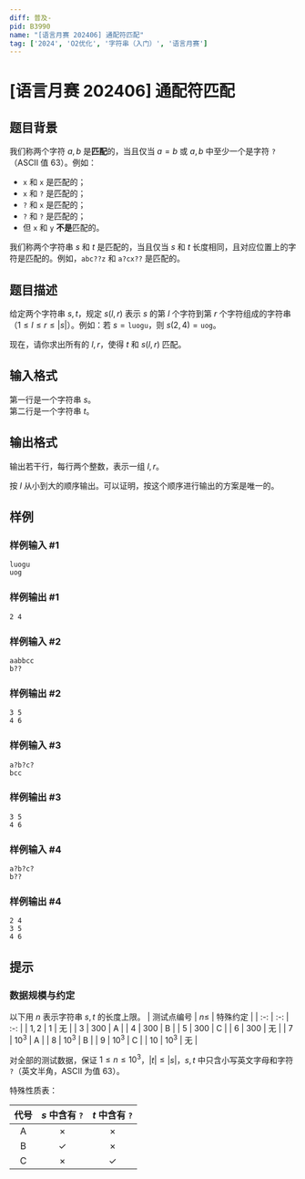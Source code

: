 ```yaml
---
diff: 普及-
pid: B3990
name: "[语言月赛 202406] 通配符匹配"
tag: ['2024', 'O2优化', '字符串（入门）', '语言月赛']
---
```

# [语言月赛 202406] 通配符匹配
## 题目背景

我们称两个字符 $a,b$ 是**匹配**的，当且仅当 $a =b$ 或 $a,b$ 中至少一个是字符 $\texttt ?$（ASCII 值 $63$）。例如：
- $\texttt x$ 和 $\texttt x$ 是匹配的；
- $\texttt x$ 和 $\texttt ?$ 是匹配的；
- $\texttt ?$ 和 $\texttt x$ 是匹配的；
- $\texttt ?$ 和 $\texttt ?$ 是匹配的；
- 但 $\texttt x$ 和 $\texttt y$ **不是**匹配的。

我们称两个字符串 $s$ 和 $t$ 是匹配的，当且仅当 $s$ 和 $t$ 长度相同，且对应位置上的字符是匹配的。例如，$\texttt{abc??z}$ 和 $\texttt{a?cx??}$ 是匹配的。
## 题目描述

给定两个字符串 $s, t$，规定 $s(l, r)$ 表示 $s$ 的第 $l$ 个字符到第 $r$ 个字符组成的字符串（$1 \leq l \leq r \leq |s|$）。例如：若 $s = \texttt{luogu}$，则 $s(2,4) = \texttt{uog}$。

现在，请你求出所有的 $l, r$，使得 $t$ 和 $s(l, r)$ 匹配。
## 输入格式

第一行是一个字符串 $s$。  
第二行是一个字符串 $t$。
## 输出格式

输出若干行，每行两个整数，表示一组 $l,r$。

按 $l$ 从小到大的顺序输出。可以证明，按这个顺序进行输出的方案是唯一的。
## 样例

### 样例输入 #1
```
luogu
uog

```
### 样例输出 #1
```
2 4

```
### 样例输入 #2
```
aabbcc
b??

```
### 样例输出 #2
```
3 5
4 6

```
### 样例输入 #3
```
a?b?c?
bcc

```
### 样例输出 #3
```
3 5
4 6

```
### 样例输入 #4
```
a?b?c?
b??

```
### 样例输出 #4
```
2 4
3 5
4 6

```
## 提示

### 数据规模与约定

以下用 $n$ 表示字符串 $s, t$ 的长度上限。
| 测试点编号 | $n \leq$ | 特殊约定 |
| :-: | :-: | :-: |
| $1, 2$ | $1$ | 无 |
| $3$ | $300$ | A |
| $4$ | $300$ | B |
| $5$ | $300$ | C |
| $6$ | $300$ | 无 |
| $7$ | $10^3$ | A |
| $8$ | $10^3$ | B |
| $9$ | $10^3$ | C |
| $10$ | $10^3$ | 无 |

对全部的测试数据，保证 $1 \leq n \leq 10^3$，$|t|\le |s|$，$s, t$ 中只含小写英文字母和字符 $\texttt ?$（英文半角，ASCII 为值 $63$）。

特殊性质表：

| 代号 | $s$ 中含有 $\texttt{?}$ | $t$ 中含有 $\texttt{?}$ |
| :-: | :-: | :-: |
| A | $\times$ | $\times$ |
| B | $\checkmark$ | $\times$ |
| C | $\times$ | $\checkmark$ |
